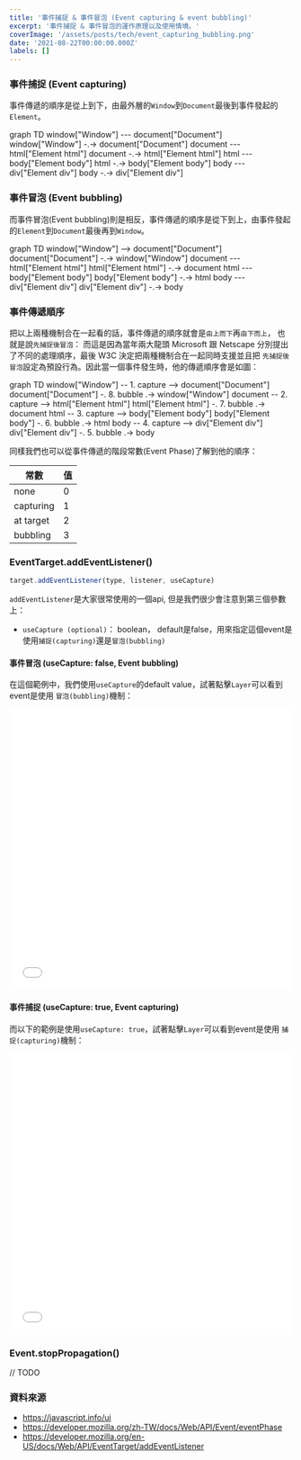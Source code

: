 ```yaml
---
title: '事件捕捉 & 事件冒泡 (Event capturing & event bubbling)'
excerpt: '事件捕捉 & 事件冒泡的運作原理以及使用情境。'
coverImage: '/assets/posts/tech/event_capturing_bubbling.png'
date: '2021-08-22T00:00:00.000Z'
labels: []
---
```

### 事件捕捉 (Event capturing)
事件傳遞的順序是從上到下，由最外層的`Window`到`Document`最後到事件發起的`Element`。

<div class="mermaid">
graph TD
    window["Window"] --- document["Document"]
    window["Window"] -.-> document["Document"]
    document --- html["Element html"]
    document -.-> html["Element html"]
    html --- body["Element body"]
    html -.-> body["Element body"]
    body --- div["Element div"]
    body -.-> div["Element div"]
</div>

### 事件冒泡 (Event bubbling)
而事件冒泡(Event bubbling)則是相反，事件傳遞的順序是從下到上，由事件發起的`Element`到`Document`最後再到`Window`。

<div class="mermaid">
graph TD
    window["Window"] --> document["Document"]
    document["Document"] -.-> window["Window"]
    document --- html["Element html"]
    html["Element html"] -.-> document
    html --- body["Element body"]
    body["Element body"] -.-> html
    body --- div["Element div"]
    div["Element div"] -.-> body
</div>

### 事件傳遞順序

把以上兩種機制合在一起看的話，事件傳遞的順序就會是`由上而下`再`由下而上`， 也就是說`先捕捉後冒泡`：
而這是因為當年兩大龍頭 Microsoft 跟 Netscape 分別提出了不同的處理順序，最後 W3C 決定把兩種機制合在一起同時支援並且把
`先捕捉後冒泡`設定為預設行為。因此當一個事件發生時，他的傳遞順序會是如圖：

<div class="mermaid">
graph TD
    window["Window"] -- 1. capture --> document["Document"]
    document["Document"] -. 8. bubble .-> window["Window"]
    document -- 2. capture --> html["Element html"]
    html["Element html"] -. 7. bubble .-> document
    html  -- 3. capture --> body["Element body"]
    body["Element body"] -. 6. bubble .-> html
    body  -- 4. capture --> div["Element div"]
    div["Element div"] -. 5. bubble .-> body
</div>

同樣我們也可以從事件傳遞的階段常數(Event Phase)了解到他的順序：

常數           | 值
------------- | -------------
none          | 0
capturing     | 1
at target     | 2
bubbling      | 3

### EventTarget.addEventListener()

```javascript
target.addEventListener(type, listener, useCapture)
```
`addEventListener`是大家很常使用的一個api, 但是我們很少會注意到第三個參數上：
- `useCapture (optional)`： boolean， default是false，用來指定這個event是使用`捕捉(capturing)`還是`冒泡(bubbling)`

#### 事件冒泡 (useCapture: false, Event bubbling)
在這個範例中，我們使用`useCapture`的default value，試著點擊`Layer`可以看到event是使用 `冒泡(bubbling)`機制：

<Iframe width="100%" height="500" scrolling="no" title="Event bubbling" src="//codepen.io/jeserlin/embed/GREKQJQ?default-tab=result" frameBorder="no" allowtransparency="true" allowFullScreen={true}>
  See the Pen <a href="https://codepen.io/jeserlin/pen/GREKQJQ">
  Event bubbling</a> by jeserlin chiu (<a href="https://codepen.io/jeserlin">@jeserlin</a>)
  on <a href="https://codepen.io">CodePen</a>.
</Iframe>

#### 事件捕捉 (useCapture: true, Event capturing)
而以下的範例是使用`useCapture: true`，試著點擊`Layer`可以看到event是使用 `捕捉(capturing)`機制：

<Iframe width="100%" height="500" scrolling="no" title="Event capturing" src="//codepen.io/jeserlin/embed/WNOeyQL?default-tab=result" frameBorder="no" allowtransparency="true" allowFullScreen={true}>
  See the Pen <a href="https://codepen.io/jeserlin/pen/WNOeyQL">
  Event bubbling</a> by jeserlin chiu (<a href="https://codepen.io/jeserlin">@jeserlin</a>)
  on <a href="https://codepen.io">CodePen</a>.
</Iframe>

### Event.stopPropagation()
// TODO
### 資料來源

- <a href='https://javascript.info/ui' target="_blank">https://javascript.info/ui</a>
- <a href='https://developer.mozilla.org/zh-TW/docs/Web/API/Event/eventPhase' target="_blank">https://developer.mozilla.org/zh-TW/docs/Web/API/Event/eventPhase</a>
- <a href='https://developer.mozilla.org/en-US/docs/Web/API/EventTarget/addEventListener' target="_blank">https://developer.mozilla.org/en-US/docs/Web/API/EventTarget/addEventListener</a>
